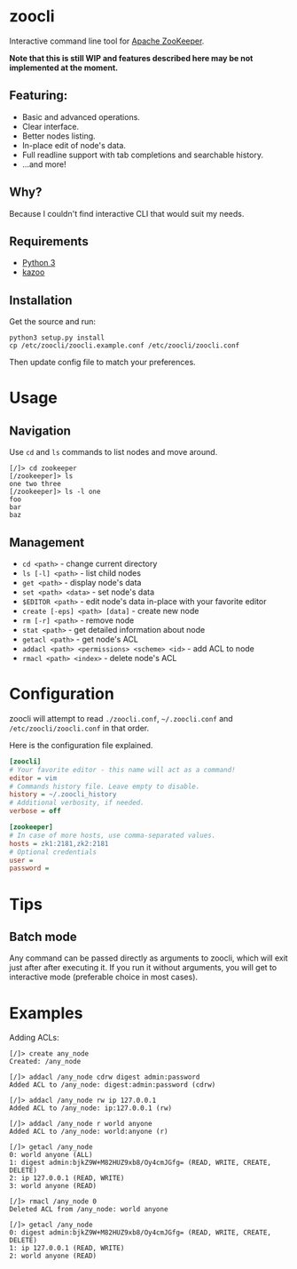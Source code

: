 # zoocli
Interactive command line tool for [Apache ZooKeeper](https://zookeeper.apache.org/).

**Note that this is still WIP and features described here may be not implemented at the moment.**

## Featuring:

* Basic and advanced operations.
* Clear interface.
* Better nodes listing.
* In-place edit of node's data.
* Full readline support with tab completions and searchable history.
* ...and more!

## Why?

Because I couldn't find interactive CLI that would suit my needs.

## Requirements

* [Python 3](http://python.org)
* [kazoo](https://github.com/python-zk/kazoo/)

## Installation

Get the source and run:

```
python3 setup.py install
cp /etc/zoocli/zoocli.example.conf /etc/zoocli/zoocli.conf
```

Then update config file to match your preferences.

# Usage

## Navigation

Use `cd` and `ls` commands to list nodes and move around.

```
[/]> cd zookeeper
[/zookeeper]> ls
one two three
[/zookeeper]> ls -l one
foo
bar
baz
```

## Management

* `cd <path>` - change current directory
* `ls [-l] <path>` - list child nodes
* `get <path>` - display node's data
* `set <path> <data>` - set node's data
* `$EDITOR <path>` - edit node's data in-place with your favorite editor
* `create [-eps] <path> [data]` - create new node
* `rm [-r] <path>` - remove node
* `stat <path>` - get detailed information about node
* `getacl <path>` - get node's ACL
* `addacl <path> <permissions> <scheme> <id>` - add ACL to node
* `rmacl <path> <index>` - delete node's ACL

# Configuration

zoocli will attempt to read `./zoocli.conf`, `~/.zoocli.conf` and `/etc/zoocli/zoocli.conf` in that order.

Here is the configuration file explained.
```ini
[zoocli]
# Your favorite editor - this name will act as a command!
editor = vim
# Commands history file. Leave empty to disable.
history = ~/.zoocli_history
# Additional verbosity, if needed.
verbose = off

[zookeeper]
# In case of more hosts, use comma-separated values.
hosts = zk1:2181,zk2:2181
# Optional credentials
user =
password =
```

# Tips

## Batch mode

Any command can be passed directly as arguments to zoocli, which will exit just after after executing it. If you run it without arguments, you will get to interactive mode (preferable choice in most cases).

# Examples

Adding ACLs:

```
[/]> create any_node
Created: /any_node

[/]> addacl /any_node cdrw digest admin:password
Added ACL to /any_node: digest:admin:password (cdrw)

[/]> addacl /any_node rw ip 127.0.0.1
Added ACL to /any_node: ip:127.0.0.1 (rw)

[/]> addacl /any_node r world anyone
Added ACL to /any_node: world:anyone (r)

[/]> getacl /any_node
0: world anyone (ALL)
1: digest admin:bjkZ9W+M82HUZ9xb8/Oy4cmJGfg= (READ, WRITE, CREATE, DELETE)
2: ip 127.0.0.1 (READ, WRITE)
3: world anyone (READ)

[/]> rmacl /any_node 0
Deleted ACL from /any_node: world anyone

[/]> getacl /any_node
0: digest admin:bjkZ9W+M82HUZ9xb8/Oy4cmJGfg= (READ, WRITE, CREATE, DELETE)
1: ip 127.0.0.1 (READ, WRITE)
2: world anyone (READ)
```

